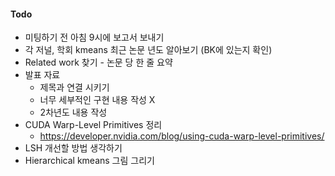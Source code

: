 #### Todo
+ 미팅하기 전 아침 9시에 보고서 보내기
+ 각 저널, 학회 kmeans 최근 논문 년도 알아보기 (BK에 있는지 확인)
+ Related work 찾기 - 논문 당 한 줄 요약
+ 발표 자료
	+ 제목과 연결 시키기
	+ 너무 세부적인 구현 내용 작성 X
	+ 2차년도 내용 작성
+ CUDA Warp-Level Primitives 정리
	+ https://developer.nvidia.com/blog/using-cuda-warp-level-primitives/
+ LSH 개선할 방법 생각하기
+ Hierarchical kmeans 그림 그리기